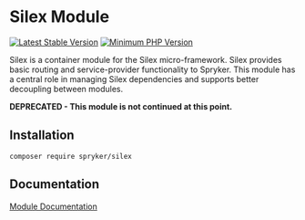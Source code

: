 # Silex Module
[![Latest Stable Version](https://poser.pugx.org/spryker/silex/v/stable.svg)](https://packagist.org/packages/spryker/silex)
[![Minimum PHP Version](https://img.shields.io/badge/php-%3E%3D%207.4-8892BF.svg)](https://php.net/)

Silex is a container module for the Silex micro-framework. Silex provides basic routing and service-provider functionality to Spryker. This module has a central role in managing Silex dependencies and supports better decoupling between modules.

**DEPRECATED - This module is not continued at this point.**

## Installation

```
composer require spryker/silex
```

## Documentation

[Module Documentation](https://docs.spryker.com)
